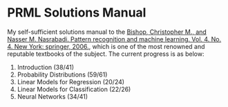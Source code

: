 # PRML Solutions Manual

My self-sufficient solutions manual to the [Bishop, Christopher M., and Nasser M. Nasrabadi. Pattern recognition and machine learning. Vol. 4. No. 4. New York: springer, 2006.](chrome-extension://efaidnbmnnnibpcajpcglclefindmkaj/https://www.microsoft.com/en-us/research/wp-content/uploads/2006/01/Bishop-Pattern-Recognition-and-Machine-Learning-2006.pdf), which is one of the most renowned and reputable textbooks of the subject. 
The current progress is as below:

1. Introduction (38/41)
2. Probability Distributions (59/61)
3. Linear Models for Regression (20/24)
4. Linear Models for Classification (22/26)
5. Neural Networks (34/41)